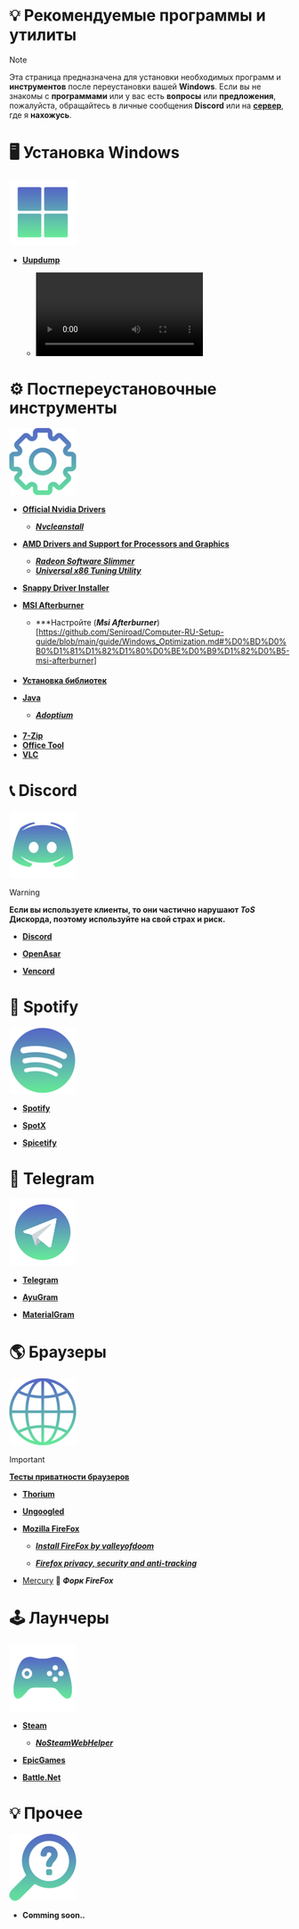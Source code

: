 # 💡 Рекомендуемые программы и утилиты
> [!Note]
> Эта страница предназначена для установки необходимых программ и **инструментов** после переустановки вашей **Windows**. Если вы не знакомы с **программами** или у вас есть **вопросы** или **предложения**, пожалуйста, обращайтесь в личные сообщения **Discord** или на **[сервер](https://discord.com/invite/YzY5PrXD5c)**, где я **нахожусь**.

# 🖥️ Установка Windows

![win](https://github.com/Seniroad/Computer-RU-Setup-guide/blob/main/docs/win.png)

- [**Uupdump**](https://uupdump.net/)

  - ![***Гайд по установке***](docs/uupdump_guide.mp4)

# ⚙️ Постпереустановочные инструменты

![Gear](https://github.com/Seniroad/Computer-RU-Setup-guide/blob/main/docs/gear120.png)

- [**Official Nvidia Drivers**](https://www.nvidia.com/en-us/drivers/)

  - [***Nvcleanstall***](https://nvcleanstall.net/)

- [**AMD Drivers and Support for Processors and Graphics**](https://www.amd.com/en/support/download/drivers.html)

  - [***Radeon Software Slimmer***](https://github.com/GSDragoon/RadeonSoftwareSlimmer)
  - [***Universal x86 Tuning Utility***](https://amdaputuningutility.com/)

- [**Snappy Driver Installer**](https://github.com/Seniroad/Computer-RU-Setup-guide/blob/main/guide/Windows_Optimization.md#%D1%83%D1%81%D1%82%D0%B0%D0%BD%D0%BE%D0%B2%D0%BA%D0%B0-%D0%B4%D1%80%D0%B0%D0%B9%D0%B2%D0%B5%D1%80%D0%BE%D0%B2)
- [**MSI Afterburner**](https://www.msi.com/Landing/afterburner/graphics-cards)

  - ***Настройте (***Msi Afterburner***)[https://github.com/Seniroad/Computer-RU-Setup-guide/blob/main/guide/Windows_Optimization.md#%D0%BD%D0%B0%D1%81%D1%82%D1%80%D0%BE%D0%B9%D1%82%D0%B5-msi-afterburner]

####
- [**Установка библиотек**](https://github.com/Seniroad/Computer-RU-Setup-guide/blob/main/guide/Windows_Optimization.md#%D1%83%D1%81%D1%82%D0%B0%D0%BD%D0%BE%D0%B2%D0%BA%D0%B0-%D0%B1%D0%B8%D0%B1%D0%BB%D0%B8%D0%BE%D1%82%D0%B5%D0%BA)
- [**Java**](https://www.java.com/download/ie_manual.jsp)

  - [***Adoptium***](https://adoptium.net/)

####
- [**7-Zip**](https://github.com/Seniroad/Computer-RU-Setup-guide/blob/main/guide/Windows_Optimization.md#%D1%83%D1%81%D1%82%D0%B0%D0%BD%D0%BE%D0%B2%D0%BA%D0%B0-7-zip)
- [**Office Tool**](https://github.com/YerongAI/Office-Tool)
- [**VLC**](https://www.videolan.org/)

# 📞 Discord

![Discord logo](/docs/discord_update.png)

> [!WARNING]
> **Если вы используете клиенты, то они частично нарушают ***ToS*** Дискорда, поэтому используйте на свой страх и риск.**

- [**Discord**](https://discord.com/)

- [**OpenAsar**](https://openasar.dev/) 

- [**Vencord**](https://vencord.dev/) 

# 🎵 Spotify

![Spotify logo](/docs/spotify.png)

- [**Spotify**](https://www.spotify.com/de-en/download/other/)

- [**SpotX**](https://github.com/SpotX-Official/SpotX) 

- [**Spicetify**](https://spicetify.app/)

# 📘 Telegram

![Telegramlogo](/docs/telegram120.png)

- [**Telegram**](https://desktop.telegram.org/)

- [**AyuGram**](https://github.com/AyuGram/AyuGramDesktop)

- [**MaterialGram**](https://github.com/kukuruzka165/materialgram)

# 🌎 Браузеры

![Browser logo](/docs/browser.png)

> [!Important]
> [**Тесты приватности браузеров**](https://privacytests.org/) 

- [**Thorium**](https://www.majorgeeks.com/files/details/thorium_browser.html)

- [**Ungoogled**](https://github.com/ungoogled-software/ungoogled-chromium-windows/releases)

- [**Mozilla FireFox**](https://www.mozilla.org/en-US/firefox/new/)

  - [***Install FireFox by valleyofdoom***](https://github.com/Seniroad/Computer-RU-Setup-guide/blob/main/files/install-firefox_by_amit.ps1)

  - [***Firefox privacy, security and anti-tracking***](https://github.com/arkenfox/user.js)

- [Mercury](https://github.com/Alex313031/Mercury/releases/tag/v.129.0.2) 🔹 ***Форк FireFox***

# 🕹️ Лаунчеры

![Game logo](/docs/gaming_logo.png)

- [**Steam**](https://store.steampowered.com/about/)

  - [***NoSteamWebHelper***](https://github.com/Aetopia/NoSteamWebHelper) 

- [**EpicGames**](https://store.epicgames.com/en-US/)

- [**Battle.Net**](https://us.shop.battle.net/ru-ru)

# 💡 Прочее

![Other](https://github.com/Seniroad/Computer-RU-Setup-guide/blob/main/docs/other.png)

- **Comming soon..**
